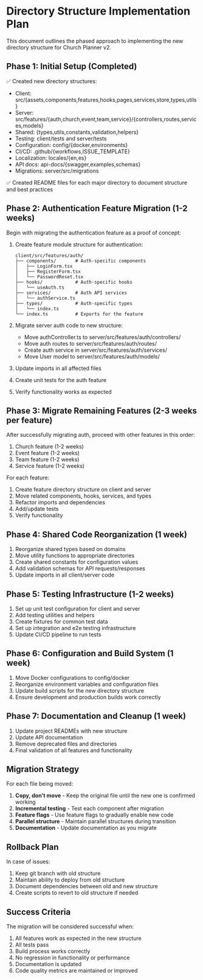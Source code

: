 # Directory Structure Implementation Plan

This document outlines the phased approach to implementing the new directory structure for Church Planner v2.

## Phase 1: Initial Setup (Completed)

✅ Created new directory structures:
- Client: src/{assets,components,features,hooks,pages,services,store,types,utils}
- Server: src/features/{auth,church,event,team,service}/{controllers,routes,services,models}
- Shared: {types,utils,constants,validation,helpers}
- Testing: client/tests and server/tests
- Configuration: config/{docker,environments}
- CI/CD: .github/{workflows,ISSUE_TEMPLATE}
- Localization: locales/{en,es}
- API docs: api-docs/{swagger,examples,schemas}
- Migrations: server/src/migrations

✅ Created README files for each major directory to document structure and best practices

## Phase 2: Authentication Feature Migration (1-2 weeks)

Begin with migrating the authentication feature as a proof of concept:

1. Create feature module structure for authentication:
   ```
   client/src/features/auth/
   ├── components/       # Auth-specific components
   │   ├── LoginForm.tsx
   │   ├── RegisterForm.tsx
   │   └── PasswordReset.tsx
   ├── hooks/            # Auth-specific hooks
   │   └── useAuth.ts
   ├── services/         # Auth API services
   │   └── authService.ts
   ├── types/            # Auth-specific types
   │   └── index.ts
   └── index.ts          # Exports for the feature
   ```

2. Migrate server auth code to new structure:
   - Move authController.ts to server/src/features/auth/controllers/
   - Move auth routes to server/src/features/auth/routes/
   - Create auth service in server/src/features/auth/services/
   - Move User model to server/src/features/auth/models/

3. Update imports in all affected files
4. Create unit tests for the auth feature
5. Verify functionality works as expected

## Phase 3: Migrate Remaining Features (2-3 weeks per feature)

After successfully migrating auth, proceed with other features in this order:

1. Church feature (1-2 weeks)
2. Event feature (1-2 weeks)
3. Team feature (1-2 weeks)
4. Service feature (1-2 weeks)

For each feature:
1. Create feature directory structure on client and server
2. Move related components, hooks, services, and types
3. Refactor imports and dependencies
4. Add/update tests
5. Verify functionality

## Phase 4: Shared Code Reorganization (1 week)

1. Reorganize shared types based on domains
2. Move utility functions to appropriate directories
3. Create shared constants for configuration values
4. Add validation schemas for API requests/responses
5. Update imports in all client/server code

## Phase 5: Testing Infrastructure (1-2 weeks)

1. Set up unit test configuration for client and server
2. Add testing utilities and helpers
3. Create fixtures for common test data
4. Set up integration and e2e testing infrastructure
5. Update CI/CD pipeline to run tests

## Phase 6: Configuration and Build System (1 week)

1. Move Docker configurations to config/docker
2. Reorganize environment variables and configuration files
3. Update build scripts for the new directory structure
4. Ensure development and production builds work correctly

## Phase 7: Documentation and Cleanup (1 week)

1. Update project READMEs with new structure
2. Update API documentation
3. Remove deprecated files and directories
4. Final validation of all features and functionality

## Migration Strategy

For each file being moved:

1. **Copy, don't move** - Keep the original file until the new one is confirmed working
2. **Incremental testing** - Test each component after migration
3. **Feature flags** - Use feature flags to gradually enable new code
4. **Parallel structure** - Maintain parallel structures during transition
5. **Documentation** - Update documentation as you migrate

## Rollback Plan

In case of issues:

1. Keep git branch with old structure
2. Maintain ability to deploy from old structure
3. Document dependencies between old and new structure
4. Create scripts to revert to old structure if needed

## Success Criteria

The migration will be considered successful when:

1. All features work as expected in the new structure
2. All tests pass
3. Build process works correctly
4. No regression in functionality or performance
5. Documentation is updated
6. Code quality metrics are maintained or improved 